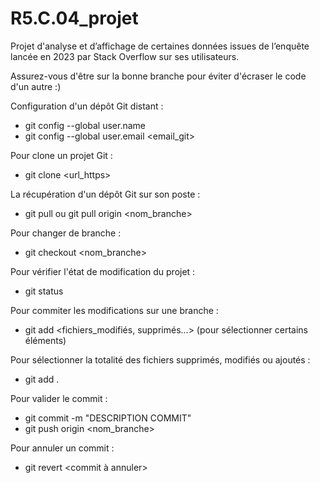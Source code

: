 # R5.C.04_projet

Projet d'analyse et d’affichage de certaines données issues de l’enquête lancée en 2023 par Stack Overflow sur ses utilisateurs.

Assurez-vous d'être sur la bonne branche pour éviter d'écraser le code d'un autre :)

Configuration d'un dépôt Git distant :
   - git config --global user.name <username>
   - git config --global user.email <email_git>

Pour clone un projet Git : 
   - git clone <url_https>

La récupération d'un dépôt Git sur son poste :
   - git pull ou git pull origin <nom_branche>
     
Pour changer de branche :
   - git checkout <nom_branche>

Pour vérifier l'état de modification du projet :
   - git status
     
Pour commiter les modifications sur une branche :
   - git add <fichiers_modifiés, supprimés...> (pour sélectionner certains éléments)

Pour sélectionner la totalité des fichiers supprimés, modifiés ou ajoutés : 
   - git add .

Pour valider le commit :
   - git commit -m "DESCRIPTION COMMIT"
   - git push origin <nom_branche>
   
Pour annuler un commit :
   - git revert <commit à annuler>

